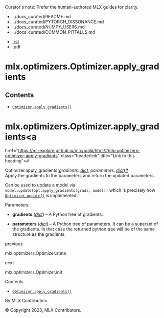Curator's note: Prefer the human-authored MLX guides for clarity.
- ../docs_curated/README.md
- ../docs_curated/PYTORCH_DISSONANCE.md
- ../docs_curated/NUMPY_USERS.md
- ../docs_curated/COMMON_PITFALLS.md


<div id="main-content" class="bd-main" role="main">

<div class="sbt-scroll-pixel-helper">

</div>

<div class="bd-content">

<div class="bd-article-container">

<div class="bd-header-article d-print-none">

<div class="header-article-items header-article__inner">

<div class="header-article-items__start">

<div class="header-article-item">

<span class="fa-solid fa-bars"></span>

</div>

</div>

<div class="header-article-items__end">

<div class="header-article-item">

<div class="article-header-buttons">

<a href="https://github.com/ml-explore/mlx"
class="btn btn-sm btn-source-repository-button"
data-bs-placement="bottom" data-bs-toggle="tooltip" target="_blank"
title="Source repository"><span class="btn__icon-container"> <em></em>
</span></a>

<div class="dropdown dropdown-download-buttons">

- <a
  href="https://ml-explore.github.io/mlx/build/html/_sources/python/optimizers/_autosummary/mlx.optimizers.Optimizer.apply_gradients.rst"
  class="btn btn-sm btn-download-source-button dropdown-item"
  data-bs-placement="left" data-bs-toggle="tooltip" target="_blank"
  title="Download source file"><span class="btn__icon-container">
  <em></em> </span> <span class="btn__text-container">.rst</span></a>
- <span class="btn__icon-container"> </span>
  <span class="btn__text-container">.pdf</span>

</div>

<span class="btn__icon-container"> </span>

<span class="fa-solid fa-list"></span>

</div>

</div>

</div>

</div>

</div>

<div id="jb-print-docs-body" class="onlyprint">

# mlx.optimizers.Optimizer.apply_gradients

<div id="print-main-content">

<div id="jb-print-toc">

<div>

## Contents

</div>

- <a
  href="https://ml-explore.github.io/mlx/build/html/#mlx.optimizers.Optimizer.apply_gradients"
  class="reference internal nav-link"><span class="pre"><code
  class="docutils literal notranslate">Optimizer.apply_gradients()</code></span></a>

</div>

</div>

</div>

<div id="searchbox">

</div>

<div id="mlx-optimizers-optimizer-apply-gradients" class="section">

# mlx.optimizers.Optimizer.apply_gradients<a
href="https://ml-explore.github.io/mlx/build/html/#mlx-optimizers-optimizer-apply-gradients"
class="headerlink" title="Link to this heading">#</a>

<span class="sig-prename descclassname"><span class="pre">Optimizer.</span></span><span class="sig-name descname"><span class="pre">apply_gradients</span></span><span class="sig-paren">(</span>*<span class="n"><span class="pre">gradients</span></span><span class="p"><span class="pre">:</span></span><span class="w"> </span><span class="n"><a href="https://docs.python.org/3/library/stdtypes.html#dict"
class="reference external" title="(in Python v3.13)"><span
class="pre">dict</span></a></span>*, *<span class="n"><span class="pre">parameters</span></span><span class="p"><span class="pre">:</span></span><span class="w"> </span><span class="n"><a href="https://docs.python.org/3/library/stdtypes.html#dict"
class="reference external" title="(in Python v3.13)"><span
class="pre">dict</span></a></span>*<span class="sig-paren">)</span><a
href="https://ml-explore.github.io/mlx/build/html/#mlx.optimizers.Optimizer.apply_gradients"
class="headerlink" title="Link to this definition">#</a>  
Apply the gradients to the parameters and return the updated parameters.

Can be used to update a model via
<span class="pre">`model.update(opt.apply_gradients(grads,`</span>` `<span class="pre">`model))`</span>
which is precisely how <a
href="https://ml-explore.github.io/mlx/build/html/python/optimizers/_autosummary/mlx.optimizers.Optimizer.update.html#mlx.optimizers.Optimizer.update"
class="reference internal" title="mlx.optimizers.Optimizer.update"><span
class="pre"><code
class="sourceCode python">Optimizer.update()</code></span></a> is
implemented.

Parameters<span class="colon">:</span>  
- **gradients**
  (<a href="https://docs.python.org/3/library/stdtypes.html#dict"
  class="reference external" title="(in Python v3.13)"><em>dict</em></a>)
  – A Python tree of gradients.

- **parameters**
  (<a href="https://docs.python.org/3/library/stdtypes.html#dict"
  class="reference external" title="(in Python v3.13)"><em>dict</em></a>)
  – A Python tree of parameters. It can be a superset of the gradients.
  In that case the returned python tree will be of the same structure as
  the gradients.

</div>

<div class="prev-next-area">

<a
href="https://ml-explore.github.io/mlx/build/html/python/optimizers/_autosummary/mlx.optimizers.Optimizer.state.html"
class="left-prev" title="previous page"><em></em></a>

<div class="prev-next-info">

previous

mlx.optimizers.Optimizer.state

</div>

<a
href="https://ml-explore.github.io/mlx/build/html/python/optimizers/_autosummary/mlx.optimizers.Optimizer.init.html"
class="right-next" title="next page"></a>

<div class="prev-next-info">

next

mlx.optimizers.Optimizer.init

</div>

</div>

</div>

<div class="bd-sidebar-secondary bd-toc">

<div class="sidebar-secondary-items sidebar-secondary__inner">

<div class="sidebar-secondary-item">

<div class="page-toc tocsection onthispage">

Contents

</div>

- <a
  href="https://ml-explore.github.io/mlx/build/html/#mlx.optimizers.Optimizer.apply_gradients"
  class="reference internal nav-link"><span class="pre"><code
  class="docutils literal notranslate">Optimizer.apply_gradients()</code></span></a>

</div>

</div>

</div>

</div>

<div class="bd-footer-content__inner container">

<div class="footer-item">

By MLX Contributors

</div>

<div class="footer-item">

© Copyright 2023, MLX Contributors.  

</div>

<div class="footer-item">

</div>

<div class="footer-item">

</div>

</div>

</div>

